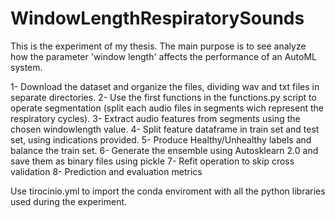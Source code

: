 # WindowLengthRespiratorySounds
This is the experiment of my thesis. The main purpose is to see analyze how the parameter 'window length' affects
the performance of an AutoML system.

1- Download the dataset and organize the files, dividing wav and txt files in separate directories.
2- Use the first functions in the functions.py script to operate segmentation (split each audio files in segments
wich represent the respiratory cycles).
3- Extract audio features from segments using the chosen windowlength value.
4- Split feature dataframe in train set and test set, using indications provided.
5- Produce Healthy/Unhealthy labels and balance the train set.
6- Generate the ensemble using Autosklearn 2.0 and save them as binary files using pickle
7- Refit operation to skip cross validation
8- Prediction and evaluation metrics

Use tirocinio.yml to import the conda enviroment with all the python libraries used during the experiment.
